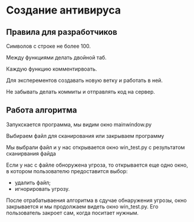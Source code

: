 # Создание антивируса


## Правила для разработчиков

Символов с строке не более 100.

Между функциями делать двойной таб.

Каждую функцию комментирвоать.

Для эксперементов создавать новую ветку и работать в ней.

Не забывать делать коммиты и отправлять код на сервер.


## Работа алгоритма

Запукскается программа, мы видим окно mainwindow.py

Выбираем файл для сканирования или закрываем программу

Мы выбрали файл и у нас открывается окно win_test.py с результатом сканирвания файда

Если у нас с файле обноружена угроза, то открывается еще одно окно, в котором пользователю предоставится выбор: 

+ удалить файл;
+ игнорировать угрозу.

После отрабатываения алгоритма в сдучае обнаружения угрозы, окно закрывается и мы продолжаем видеть окно win_test.py. Его пользователь закроет сам, когда поситает нужным.